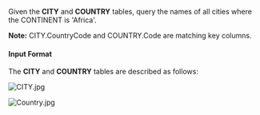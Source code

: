 Given the __CITY__ and __COUNTRY__ tables, query the names of all cities where the CONTINENT is 'Africa'.

__Note:__ CITY.CountryCode and COUNTRY.Code are matching key columns.

#### Input Format ####

The __CITY__ and __COUNTRY__ tables are described as follows:

![CITY.jpg](https://s3.amazonaws.com/hr-challenge-images/8137/1449729804-f21d187d0f-CITY.jpg)

![Country.jpg](https://s3.amazonaws.com/hr-challenge-images/8342/1449769013-e54ce90480-Country.jpg)